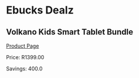 
# Ebucks Dealz
## Volkano Kids Smart Tablet Bundle
[Product Page](https://www.ebucks.com/web/shop/productSelected.do?prodId=834174136&catId=1158501552)

Price: R1399.00

Savings: 400.0


	